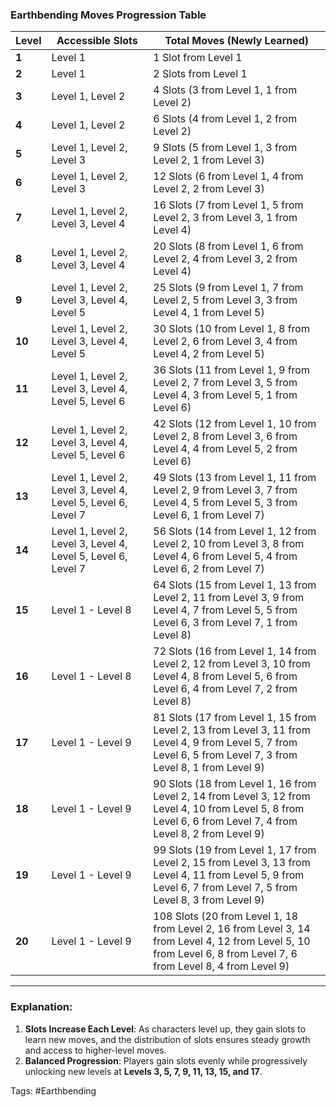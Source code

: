 ### **Earthbending Moves Progression Table**

| **Level** | **Accessible Slots**                                          | **Total Moves (Newly Learned)**                                                                                                                                  |
| --------- | ------------------------------------------------------------- | ---------------------------------------------------------------------------------------------------------------------------------------------------------------- |
| **1**     | Level 1                                                       | 1 Slot from Level 1                                                                                                                                              |
| **2**     | Level 1                                                       | 2 Slots from Level 1                                                                                                                                             |
| **3**     | Level 1, Level 2                                              | 4 Slots (3 from Level 1, 1 from Level 2)                                                                                                                         |
| **4**     | Level 1, Level 2                                              | 6 Slots (4 from Level 1, 2 from Level 2)                                                                                                                         |
| **5**     | Level 1, Level 2, Level 3                                     | 9 Slots (5 from Level 1, 3 from Level 2, 1 from Level 3)                                                                                                         |
| **6**     | Level 1, Level 2, Level 3                                     | 12 Slots (6 from Level 1, 4 from Level 2, 2 from Level 3)                                                                                                        |
| **7**     | Level 1, Level 2, Level 3, Level 4                            | 16 Slots (7 from Level 1, 5 from Level 2, 3 from Level 3, 1 from Level 4)                                                                                        |
| **8**     | Level 1, Level 2, Level 3, Level 4                            | 20 Slots (8 from Level 1, 6 from Level 2, 4 from Level 3, 2 from Level 4)                                                                                        |
| **9**     | Level 1, Level 2, Level 3, Level 4, Level 5                   | 25 Slots (9 from Level 1, 7 from Level 2, 5 from Level 3, 3 from Level 4, 1 from Level 5)                                                                        |
| **10**    | Level 1, Level 2, Level 3, Level 4, Level 5                   | 30 Slots (10 from Level 1, 8 from Level 2, 6 from Level 3, 4 from Level 4, 2 from Level 5)                                                                       |
| **11**    | Level 1, Level 2, Level 3, Level 4, Level 5, Level 6          | 36 Slots (11 from Level 1, 9 from Level 2, 7 from Level 3, 5 from Level 4, 3 from Level 5, 1 from Level 6)                                                       |
| **12**    | Level 1, Level 2, Level 3, Level 4, Level 5, Level 6          | 42 Slots (12 from Level 1, 10 from Level 2, 8 from Level 3, 6 from Level 4, 4 from Level 5, 2 from Level 6)                                                      |
| **13**    | Level 1, Level 2, Level 3, Level 4, Level 5, Level 6, Level 7 | 49 Slots (13 from Level 1, 11 from Level 2, 9 from Level 3, 7 from Level 4, 5 from Level 5, 3 from Level 6, 1 from Level 7)                                      |
| **14**    | Level 1, Level 2, Level 3, Level 4, Level 5, Level 6, Level 7 | 56 Slots (14 from Level 1, 12 from Level 2, 10 from Level 3, 8 from Level 4, 6 from Level 5, 4 from Level 6, 2 from Level 7)                                     |
| **15**    | Level 1 - Level 8                                             | 64 Slots (15 from Level 1, 13 from Level 2, 11 from Level 3, 9 from Level 4, 7 from Level 5, 5 from Level 6, 3 from Level 7, 1 from Level 8)                     |
| **16**    | Level 1 - Level 8                                             | 72 Slots (16 from Level 1, 14 from Level 2, 12 from Level 3, 10 from Level 4, 8 from Level 5, 6 from Level 6, 4 from Level 7, 2 from Level 8)                    |
| **17**    | Level 1 - Level 9                                             | 81 Slots (17 from Level 1, 15 from Level 2, 13 from Level 3, 11 from Level 4, 9 from Level 5, 7 from Level 6, 5 from Level 7, 3 from Level 8, 1 from Level 9)    |
| **18**    | Level 1 - Level 9                                             | 90 Slots (18 from Level 1, 16 from Level 2, 14 from Level 3, 12 from Level 4, 10 from Level 5, 8 from Level 6, 6 from Level 7, 4 from Level 8, 2 from Level 9)   |
| **19**    | Level 1 - Level 9                                             | 99 Slots (19 from Level 1, 17 from Level 2, 15 from Level 3, 13 from Level 4, 11 from Level 5, 9 from Level 6, 7 from Level 7, 5 from Level 8, 3 from Level 9)   |
| **20**    | Level 1 - Level 9                                             | 108 Slots (20 from Level 1, 18 from Level 2, 16 from Level 3, 14 from Level 4, 12 from Level 5, 10 from Level 6, 8 from Level 7, 6 from Level 8, 4 from Level 9) |

---

### Explanation:

1. **Slots Increase Each Level**: As characters level up, they gain slots to learn new moves, and the distribution of slots ensures steady growth and access to higher-level moves.
2. **Balanced Progression**: Players gain slots evenly while progressively unlocking new levels at **Levels 3, 5, 7, 9, 11, 13, 15, and 17**.

Tags:
#Earthbending